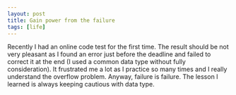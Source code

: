 ```yaml
---
layout: post
title: Gain power from the failure 
tags: [life]
---
```

Recently I had an online code test for the first time. The result should be not very pleasant as I found an error just before the deadline and failed to correct it at the end (I used a common data type without fully consideration). It frustrated me a lot as I practice so many times and I really understand the overflow problem. Anyway, failure is failure. The lesson I learned is always keeping cautious with data type.


